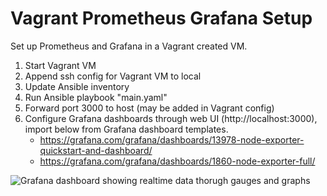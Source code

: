 # Vagrant Prometheus Grafana Setup
Set up Prometheus and Grafana in a Vagrant created VM.

1. Start Vagrant VM
2. Append ssh config for Vagrant VM to local
3. Update Ansible inventory
4. Run Ansible playbook "main.yaml"
5. Forward port 3000 to host (may be added in Vagrant config)
6. Configure Grafana dashboards through web UI (http://localhost:3000), import below from Grafana dashboard templates.
    + https://grafana.com/grafana/dashboards/13978-node-exporter-quickstart-and-dashboard/
    + https://grafana.com/grafana/dashboards/1860-node-exporter-full/

![Grafana dashboard showing realtime data thorugh gauges and graphs](images/grafana.png "Grafana dashboard")
